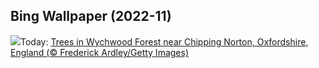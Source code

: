 ## Bing Wallpaper (2022-11)
![](https://www.bing.com/th?id=OHR.WychwoodForest_EN-CA9479034148_UHD.jpg&w=1000)Today: [Trees in Wychwood Forest near Chipping Norton, Oxfordshire, England (© Frederick Ardley/Getty Images)](https://www.bing.com/th?id=OHR.WychwoodForest_EN-CA9479034148_UHD.jpg)